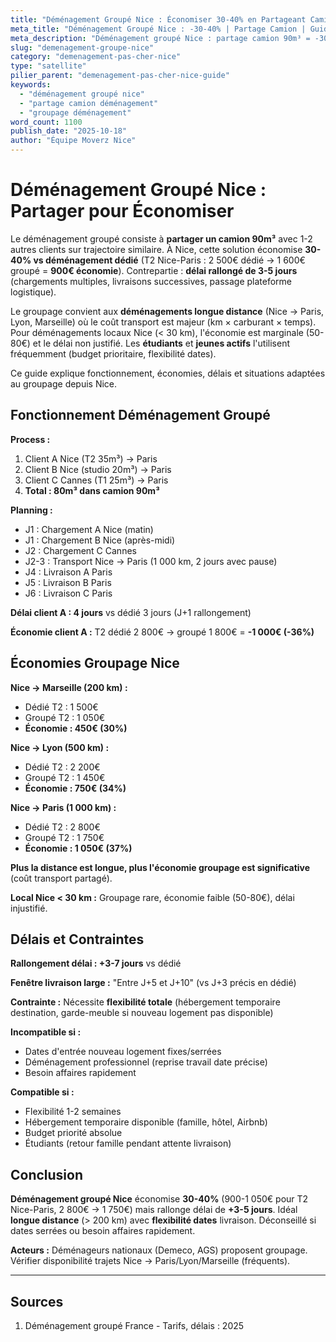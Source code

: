 ```yaml
---
title: "Déménagement Groupé Nice : Économiser 30-40% en Partageant Camion"
meta_title: "Déménagement Groupé Nice : -30-40% | Partage Camion | Guide"
meta_description: "Déménagement groupé Nice : partage camion 90m³ = -30-40% tarif (T2 1000€ → 650€). Délai +3-5j. Longue distance. Économie 350-500€. Guide."
slug: "demenagement-groupe-nice"
category: "demenagement-pas-cher-nice"
type: "satellite"
pilier_parent: "demenagement-pas-cher-nice-guide"
keywords:
  - "déménagement groupé nice"
  - "partage camion déménagement"
  - "groupage déménagement"
word_count: 1100
publish_date: "2025-10-18"
author: "Équipe Moverz Nice"
---
```


# Déménagement Groupé Nice : Partager pour Économiser

Le déménagement groupé consiste à **partager un camion 90m³** avec 1-2 autres clients sur trajectoire similaire. À Nice, cette solution économise **30-40% vs déménagement dédié** (T2 Nice-Paris : 2 500€ dédié → 1 600€ groupé = **900€ économie**). Contrepartie : **délai rallongé de 3-5 jours** (chargements multiples, livraisons successives, passage plateforme logistique).

Le groupage convient aux **déménagements longue distance** (Nice → Paris, Lyon, Marseille) où le coût transport est majeur (km × carburant × temps). Pour déménagements locaux Nice (< 30 km), l'économie est marginale (50-80€) et le délai non justifié. Les **étudiants** et **jeunes actifs** l'utilisent fréquemment (budget prioritaire, flexibilité dates).

Ce guide explique fonctionnement, économies, délais et situations adaptées au groupage depuis Nice.

## Fonctionnement Déménagement Groupé

**Process :**
1. Client A Nice (T2 35m³) → Paris
2. Client B Nice (studio 20m³) → Paris
3. Client C Cannes (T1 25m³) → Paris
4. **Total : 80m³ dans camion 90m³**

**Planning :**
- J1 : Chargement A Nice (matin)
- J1 : Chargement B Nice (après-midi)
- J2 : Chargement C Cannes
- J2-3 : Transport Nice → Paris (1 000 km, 2 jours avec pause)
- J4 : Livraison A Paris
- J5 : Livraison B Paris
- J6 : Livraison C Paris

**Délai client A : 4 jours** vs dédié 3 jours (J+1 rallongement)

**Économie client A :** T2 dédié 2 800€ → groupé 1 800€ = **-1 000€ (-36%)**

## Économies Groupage Nice

**Nice → Marseille (200 km) :**
- Dédié T2 : 1 500€
- Groupé T2 : 1 050€
- **Économie : 450€ (30%)**

**Nice → Lyon (500 km) :**
- Dédié T2 : 2 200€
- Groupé T2 : 1 450€
- **Économie : 750€ (34%)**

**Nice → Paris (1 000 km) :**
- Dédié T2 : 2 800€
- Groupé T2 : 1 750€
- **Économie : 1 050€ (37%)**

**Plus la distance est longue, plus l'économie groupage est significative** (coût transport partagé).

**Local Nice < 30 km :** Groupage rare, économie faible (50-80€), délai injustifié.

## Délais et Contraintes

**Rallongement délai : +3-7 jours** vs dédié

**Fenêtre livraison large :** "Entre J+5 et J+10" (vs J+3 précis en dédié)

**Contrainte :** Nécessite **flexibilité totale** (hébergement temporaire destination, garde-meuble si nouveau logement pas disponible)

**Incompatible si :**
- Dates d'entrée nouveau logement fixes/serrées
- Déménagement professionnel (reprise travail date précise)
- Besoin affaires rapidement

**Compatible si :**
- Flexibilité 1-2 semaines
- Hébergement temporaire disponible (famille, hôtel, Airbnb)
- Budget priorité absolue
- Étudiants (retour famille pendant attente livraison)

## Conclusion

**Déménagement groupé Nice** économise **30-40%** (900-1 050€ pour T2 Nice-Paris, 2 800€ → 1 750€) mais rallonge délai de **+3-5 jours**. Idéal **longue distance** (> 200 km) avec **flexibilité dates** livraison. Déconseillé si dates serrées ou besoin affaires rapidement.

**Acteurs :** Déménageurs nationaux (Demeco, AGS) proposent groupage. Vérifier disponibilité trajets Nice → Paris/Lyon/Marseille (fréquents).

---

## Sources

1. Déménagement groupé France - Tarifs, délais : 2025


